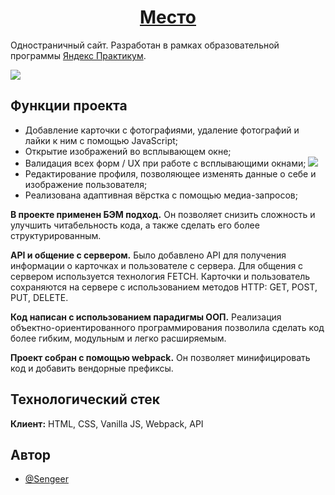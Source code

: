 <h1 align="center"><a href="https://sengeer.github.io/mesto/" target="_blank">Место</a></h1>

Одностраничный сайт. Разработан в рамках образовательной программы [Яндекс Практикум](https://practicum.yandex.ru/).

![](https://downloader.disk.yandex.ru/preview/7c8a9ff5a94d66ed8d50a8a8e1ac9d6d937af9383dbd3cea0c326c30a7a22bab/649b3315/OnU8PwdCPm5OqDvecoYFzLgiU64Eqnvy-NZmnm-0Ur8G9pF66yWEfHhBGbMmgjLTd_nqM1ubGPI80Wvb8Eqbog%3D%3D?uid=0&filename=2023-06-27_17-55-54.png&disposition=inline&hash=&limit=0&content_type=image%2Fpng&owner_uid=0&tknv=v2&size=2048x2048)

## Функции проекта

- Добавление карточки с фотографиями, удаление фотографий и лайки к ним с помощью JavaScript;
- Открытие изображений во всплывающем окне;
- Валидация всех форм / UX при работе с всплывающими окнами;
![](https://downloader.disk.yandex.ru/preview/f96779b6d90f97b74d27a4b121cb57eb067aed45a5867092ef4e32da089127a2/64a034c5/Y6xZ7uiQSsOuMZN3l40ACLu398tV4t0lclfC6neitOa31t84KB0q634Puc1zZSEZmmwgzCSnn9RuHGq8_t8x2Q%3D%3D?uid=0&filename=123.png&disposition=inline&hash=&limit=0&content_type=image%2Fpng&owner_uid=0&tknv=v2&size=2048x2048)
- Редактирование профиля, позволяющее изменять данные о себе и изображение пользователя;
- Реализована адаптивная вёрстка с помощью медиа-запросов;

**В проекте применен БЭМ подход.** Он позволяет снизить сложность и улучшить читабельность кода, а также сделать его более структурированным.

**API и общение с сервером.** Было добавлено API для получения информации о карточках и пользователе с сервера. Для общения с сервером используется технология FETCH. Карточки и пользователь сохраняются на сервере с использованием методов HTTP: GET, POST, PUT, DELETE.

**Код написан с использованием парадигмы ООП.** Реализация объектно-ориентированного программирования позволила сделать код более гибким, модульным и легко расширяемым.

**Проект собран с помощью webpack.** Он позволяет минифицировать код и добавить вендорные префиксы.
## Технологический стек

**Клиент:** HTML, CSS, Vanilla JS, Webpack, API



## Автор

- [@Sengeer](https://vk.com/sergey.polenov/)

